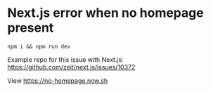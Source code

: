 # Next.js error when no homepage present

`npm i && npm run dev`

Example repo for this issue with Next.js: https://github.com/zeit/next.js/issues/10372

View https://no-homepage.now.sh
